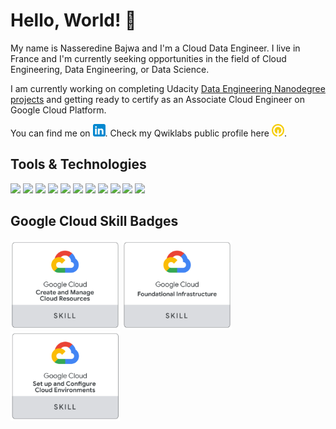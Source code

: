 # Hello, World! 👋

My name is Nasseredine Bajwa and I'm a Cloud Data Engineer. I live in France and I'm currently seeking opportunities in the field of Cloud Engineering, Data Engineering, or Data Science.

I am currently working on completing Udacity <a href="https://github.com/nasseredine/udacity-dend/blob/master/README.md">Data Engineering Nanodegree projects</a>  and getting ready to certify as an Associate Cloud Engineer on Google Cloud Platform.

You can find me on <a href="https://linkedin.com/in/nasseredine/"><img src="https://raw.githubusercontent.com/nasseredine/nasseredine/master/images/logo/linkedin.png" width="20px"/></a>. Check my Qwiklabs public profile here <a href="https://www.qwiklabs.com/public_profiles/ab0f617c-b57f-4a42-96c8-4a3bb4a982bb"><img src="https://raw.githubusercontent.com/nasseredine/nasseredine/master/images/logo/qwiklabs.png" width="20px"/></a>.


## Tools & Technologies

![](https://img.shields.io/badge/OS-Linux-informational?style=flat&logo=Linux&logoColor=white&color=FCC624)
![](https://img.shields.io/badge/Shell%20%26%20Scripting-GNU%20Bash-informational?style=flat&logo=Linux&logoColor=white&color=4EAA25)
![](https://img.shields.io/badge/Code-Python-informational?style=flat&logo=Python&logoColor=white&color=3776AB)
![](https://img.shields.io/badge/Code-Java-informational?style=flat&logo=Java&logoColor=white&color=007396)
![](https://img.shields.io/badge/DB-PostgreSQL-informational?style=flat&logo=PostgreSQL&logoColor=white&color=336791)
![](https://img.shields.io/badge/DB-Apache%20Cassandra-informational?style=flat&logo=Apache%20Cassandra&logoColor=white&color=1287B1)
![](https://img.shields.io/badge/Framework-Apache%20Spark-informational?style=flat&logo=Apache%20Spark&logoColor=white&color=E25A1C)
![](https://img.shields.io/badge/Framework-Apache%20Flink-informational?style=flat&logo=Apache%20Flink&logoColor=white&color=E6526F)
![](https://img.shields.io/badge/Plateform-Apache%20Airflow-informational?style=flat&logo=Apache%20Airflow&logoColor=white&color=007A88)
![](https://img.shields.io/badge/Cloud-Goolge%20Cloud%20Platform-informational?style=flat&logo=Google%20Cloud&logoColor=white&color=4285F4)
![](https://img.shields.io/badge/Cloud-AWS-informational?style=flat&logo=Amazon%20AWS&logoColor=white&color=232F3E)


## Google Cloud Skill Badges

<div>
  <img src="https://raw.githubusercontent.com/nasseredine/nasseredine/master/images/gcp_skill_badges/gcp_skill_badge_cloud_infrastructure_0_create_and_manage_cloud_resources.png" width="175px"/>
  <img src="https://raw.githubusercontent.com/nasseredine/nasseredine/master/images/gcp_skill_badges/gcp_skill_badge_cloud_infrastructure_1_foundational_infrastructure.png" width="175px"/>
  <img src="https://raw.githubusercontent.com/nasseredine/nasseredine/master/images/gcp_skill_badges/gcp_skill_badge_cloud_infrastructure_2_set_up_and_configure_cloud_environments.png" width="175px"/>
</div>



<!--
**nasseredine/nasseredine** is a ✨ _special_ ✨ repository because its `README.md` (this file) appears on your GitHub profile.

Here are some ideas to get you started:

- 🔭 I’m currently working on ...
- 🌱 I’m currently learning ...
- 👯 I’m looking to collaborate on ...
- 🤔 I’m looking for help with ...
- 💬 Ask me about ...
- 📫 How to reach me: ...
- 😄 Pronouns: ...
- ⚡ Fun fact: ...
-->

